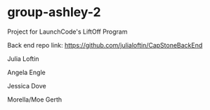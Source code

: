 # group-ashley-2

Project for LaunchCode's LiftOff Program

Back end repo link: https://github.com/julialoftin/CapStoneBackEnd

Julia Loftin

Angela Engle

Jessica Dove

Morella/Moe Gerth
